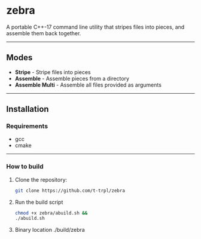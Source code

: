 # zebra

A portable C++-17 command line utility that stripes files into pieces, and assemble them back together. 

---

## Modes

- **Stripe** - Stripe files into pieces
- **Assemble** - Assemble pieces from a directory
- **Assemble Multi** - Assemble all files provided as arguments

---

## Installation

### Requirements
- gcc
- cmake
---
### How to build

1. Clone the repository:
   ```bash
   git clone https://github.com/t-trpl/zebra
   ```
2. Run the build script
   ```bash
   chmod +x zebra/abuild.sh &&
   ./abuild.sh
   ```
3. Binary location ./build/zebra
